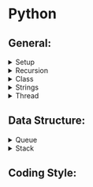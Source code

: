 # Python

## General:

<details>
<summary>Setup</summary>

- Installing Python 3.8

- Make a python file executable:
  - The 1st line of the python file should be: `#!/usr/bin/env python3.7`
  - Run `chmod +x file_name.py`

</details>

<details>
<summary>Recursion</summary>

- Recursion depth default limit is rather low
- To raise it:
  -     sys.setrecursionlimit(10**7)
- To take advantage of bigger stack, we have to launch a new thread (see thread)

</details>

<details>
<summary>Class</summary>

- Have multiple constructors?
  - Add a tuple of anonymous arguments: #args
  - Add a dictionary of named arguments: #kwargs
  - Define `__init__` method as: 
    -     class MyClass():
            def __init__(self, *args, **kwargs):
              self.attr1 = kwargs.get('arg1',self.attr1)
              self.attr2 = kwargs.get('arg2',self.attr2)
  - Instanciate `MyClass` with different arguments:
    -     c1 = MyClass(arg1=5)
          c2 = MyClass(arg2="5")
  - E.g., 
    - let's define a function `f` as:
    -     def f(*args, **kwargs):
            print 'args: ', args, ' kwargs: ', kwargs
          
          >>> f('a')
          args:  ('a',)  kwargs:  {}
          >>> f(ar='a')
          args:  ()  kwargs:  {'ar': 'a'}
          >>> f(1,2,param=3)
          args:  (1, 2)  kwargs:  {'param': 3}
  - For more details about [calls](https://docs.python.org/3/reference/expressions.html#calls)

</details>

<details>
<summary>Strings</summary>

- String object is **immutable**: 
  - An immutable object can't be changed
  - Each time a string is assigned to a variable a new object is created in memory to represent the new value
- String concatenation:
  - To use a list of texts to append to 
  - To use join to convert the list to a string
  -     E.g. 1:
        ''.join(["char" for _ in range(2000)])
  -     E.g. 2:
        text_list = []
        for _ in range(2000):
          text_list.append("char")
        return ''.join(text_list)
  - For more [details](https://waymoot.org/home/python_string/)

</details>

<details>
<summary>Thread</summary>

- Library: threading
- Launch a new thread:
  -     threading.Thread(target=worker).start()
- Set the size of the thread stack:
  -     threading.stack_size(2**27)

</details>

## Data Structure:

<details>
<summary>Queue</summary>

</details>

<details>
<summary>Stack</summary>

</details>

## Coding Style:  
 
